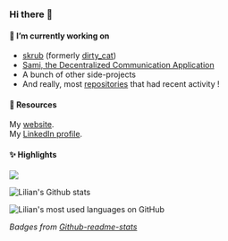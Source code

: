 ### Hi there :wave:

<!--

**LilianBoulard/LilianBoulard** is a ✨ _special_ ✨ repository because its `README.md` (this file) appears on your GitHub profile.
Merci monsieur

Here are some ideas to get you started:

- 🔭 I’m currently working on ...
- 🌱 I’m currently learning ...
- 👯 I’m looking to collaborate on ...
- 🤔 I’m looking for help with ...
- 💬 Ask me about ...
- 📫 How to reach me: ...
- 😄 Pronouns: ...
- ⚡ Fun fact: ...
-->


#### 🔭 I’m currently working on 

- [skrub](https://github.com/skrub-data/skrub) (formerly [dirty_cat](https://github.com/dirty-cat/dirty_cat))
- [Sami, the Decentralized Communication Application](https://github.com/sami-dca/sami_dca)
- A bunch of other side-projects
- And really, most [repositories](https://github.com/LilianBoulard?tab=repositories) that had recent activity !

#### 🔖 Resources

My [website](https://lilian.boulard.fr/).
\
My [LinkedIn profile](https://www.linkedin.com/in/lilian-boulard/).


#### ✨ Highlights

[![](https://img.youtube.com/vi/_GNaaeEI2tg/0.jpg)](https://youtu.be/_GNaaeEI2tg)

![Lilian's Github stats](https://github-readme-stats.vercel.app/api?username=LilianBoulard&include_all_commits=true&hide=stars&theme=dracula&hide_rank=true)

![Lilian's most used languages on GitHub](https://github-readme-stats.vercel.app/api/top-langs/?username=LilianBoulard&layout=compact&langs_count=6)

*Badges from [Github-readme-stats](https://github.com/anuraghazra/github-readme-stats)*
